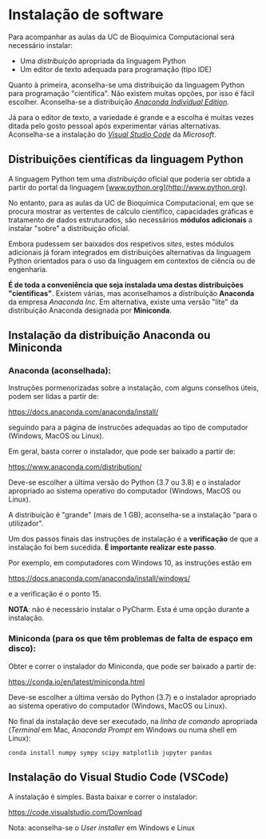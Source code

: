 Instalação de software
======================

Para acompanhar as aulas da UC de Bioquímica Computacional será necessário instalar:

- Uma *distribuição* apropriada da linguagem Python
- Um editor de texto adequada para programação (tipo IDE)

Quanto à primeira, aconselha-se uma distribuição da linguagem Python para programação "científica".
Não existem muitas opções, por isso é fácil escolher. Aconselha-se a distribuição
[*Anaconda Individual Edition*](https://www.anaconda.com/distribution/).

Já para o editor de texto, a variedade é grande e a escolha é muitas vezes ditada pelo gosto pessoal após experimentar várias alternativas. Aconselha-se a instalação do
[*Visual Studio Code*](https://code.visualstudio.com/) da *Microsoft*. 

Distribuições científicas da linguagem Python
---------------------------------------------

A linguagem Python tem uma *distribuição* oficial que poderia ser obtida
a partir do portal da linguagem [www.python.org](http://www.python.org).

No entanto, para as aulas da UC de Bioquímica Computacional, em que se procura
mostrar as vertentes de cálculo científico, capacidades
gráficas e tratamento de dados estruturados, são necessários
**módulos adicionais** a instalar "sobre" a distribuição oficial.

Embora pudessem ser baixados dos respetivos *sites*, estes módulos
adicionais já foram integrados em distribuições alternativas da
linguagem Python orientados para o uso da linguagem em contextos de
ciência ou de engenharia.

**É de toda a conveniência que seja instalada uma destas distribuições
"científicas"**. Existem várias, mas aconselhamos a distribuição
**Anaconda** da empresa *Anaconda Inc*. Em alternativa, existe uma
versão "lite" da distribuição Anaconda designada por **Miniconda**.

Instalação da distribuição Anaconda ou Miniconda
------------------------------------------------

### Anaconda (aconselhada):

Instruções pormenorizadas sobre a instalação, com alguns conselhos úteis, 
podem ser lidas a partir de:

<https://docs.anaconda.com/anaconda/install/>

seguindo para a página de instrucões adequadas ao tipo de computador (Windows, MacOS ou Linux).

Em geral, basta correr o instalador, que pode ser baixado a partir de:

<https://www.anaconda.com/distribution/>

Deve-se escolher a última versão do Python (3.7 ou 3.8) e o instalador
apropriado ao sistema operativo do computador (Windows, MacOS ou Linux).

A distribuição é "grande" (mais de 1 GB), aconselha-se a instalação
"para o utilizador".

Um dos passos finais das instruções de instalação é a **verificação** de que
a instalação foi bem sucedida. **É importante realizar este passo**.

Por exemplo, em computadores com Windows 10, as instruções estão em 

<https://docs.anaconda.com/anaconda/install/windows/>

e a verificação é o ponto 15.

**NOTA**: não é necessário instalar o PyCharm. Esta é uma opção durante a instalação.

### Miniconda (para os que têm problemas de falta de espaço em disco):

Obter e correr o instalador do Miniconda, que pode ser baixado a partir
de:

<https://conda.io/en/latest/miniconda.html>

Deve-se escolher a última versão do Python (3.7) e o instalador
apropriado ao sistema operativo do computador (Windows, MacOS ou Linux).

No final da instalação deve ser executado, na *linha de comando* apropriada
(*Terminal* em Mac, *Anaconda Prompt* em Windows ou numa shell em Linux):

    conda install numpy sympy scipy matplotlib jupyter pandas


Instalação do Visual Studio Code (VSCode)
-----------------------------------------

A instalação é simples. Basta baixar e correr o instalador:

<https://code.visualstudio.com/Download>

Nota: aconselha-se o *User installer* em Windows e Linux
